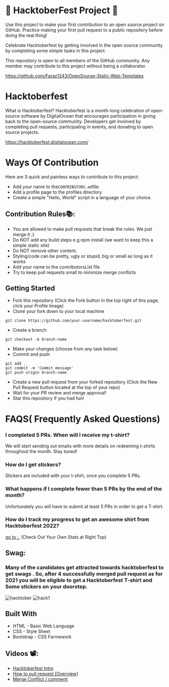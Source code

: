 # 🎃 HacktoberFest Project 🎃
Use this project to make your first contribution to an open source project on GitHub. Practice making your first pull request to a public repository before doing the real thing!


Celebrate Hacktoberfest by getting involved in the open source community by completing some simple tasks in this project.

This repository is open to all members of the GitHub community. Any member may contribute to this project without being a collaborator.

https://github.com/Faraz1243/OpenSourse-Static-Web-Templates

# Hacktoberfest
What is Hacktoberfest? Hacktoberfest is a month-long celebration of open-source software by DigitalOcean that encourages participation in giving back to the open-source community. Developers get involved by completing pull requests, participating in events, and donating to open source projects.

https://hacktoberfest.digitalocean.com/

# Ways Of Contribution
Here are 3 quick and painless ways to contribute to this project:

* Add your name to the``` CONTRIBUTORS.md ```file.
* Add a profile page to the profiles directory
* Create a simple "Hello, World" script in a language of your choice.

## Contribution Rules📚:
* You are allowed to make pull requests that break the rules. We just merge it ;)
* Do NOT add any build steps e.g npm install (we want to keep this a simple static site)
* Do NOT remove other content.
* Styling/code can be pretty, ugly or stupid, big or small as long as it works
* Add your name to the contributorsList file
* Try to keep pull requests small to minimize merge conflicts

## Getting Started

* Fork this repository (Click the Fork button in the top right of this page, click your Profile Image)
* Clone your fork down to your local machine
```
git clone https://github.com/your-username/hacktoberfest.git
```
* Create a branch
``` 
git checkout -b branch-name
```
* Make your changes (choose from any task below)
* Commit and push
```
git add .
git commit -m 'Commit message'
git push origin branch-name
```
* Create a new pull request from your forked repository (Click the New Pull Request button located at the top of your repo)
* Wait for your PR review and merge approval!
* Star this repository if you had fun!

# FAQS( Frequently Asked Questions)

### I completed 5 PRs. When will I receive my t-shirt?
We will start sending out emails with more details on redeeming t-shirts throughout the month. Stay tuned!

### How do I get stickers?
Stickers are included with your t-shirt, once you complete 5 PRs.

### What happens if I complete fewer than 5 PRs by the end of the month?
Unfortunately you will have to submit at least 5 PRs in order to get a T-shirt.

### How do I track my progress to get an awesome shirt from Hacktoberfest 2022?
[go to :.](https://hacktoberfest.digitalocean.com/profile/) (Check Out Your Own Stats at Right Top)

## Swag:
### Many of the candidates get attracted towards hacktoberfest to get swags . So, after 4 successfully merged pull request as for 2021 you will be eligible to get a Hacktoberfest T-shirt and Some stickers on your doorstep.
![hacktober](https://user-images.githubusercontent.com/99407553/194741467-af241be9-e0df-4f43-88a8-9236a253a555.jpg)
![hack1](https://user-images.githubusercontent.com/99407553/194741492-15d97c6a-dd29-49c3-afdb-1b9c36496b46.jpg)


## Built With

* HTML - Basic Web Language
* CSS - Style Sheet
* Bootstrap - CSS Farmework


## Videos 📽️:

* [Hacktoberfest Intro](https://www.youtube.com/watch?v=mq_FIHdxmIk)
* [How to pull request [Overview]](https://youtu.be/DIj2q02gvKs)
* [Merge Conflict / comment](https://youtu.be/zOx5PJTY8CI)
